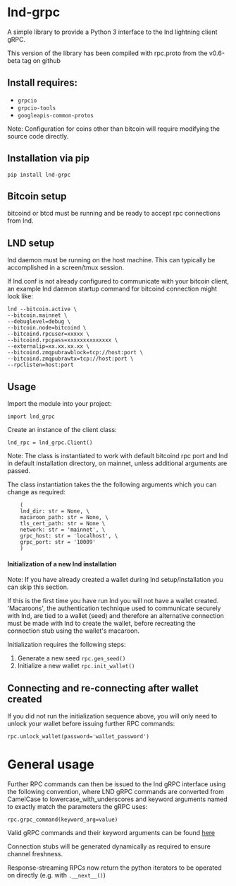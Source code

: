 # lnd-grpc

A simple library to provide a Python 3 interface to the lnd lightning client gRPC.

This version of the library has been compiled with rpc.proto from the v0.6-beta tag on github

## Install requires:
* `grpcio`
* `grpcio-tools`
* `googleapis-common-protos`

Note: Configuration for coins other than bitcoin will require modifying the source code directly.

## Installation via pip

`pip install lnd-grpc`

## Bitcoin setup

bitcoind or btcd must be running and be ready to accept rpc connections from lnd.

## LND setup
lnd daemon must be running on the host machine. This can typically be accomplished in a screen/tmux session.

If lnd.conf is not already configured to communicate with your bitcoin client, an example lnd daemon startup command for bitcoind connection might look like:

```
lnd --bitcoin.active \
--bitcoin.mainnet \
--debuglevel=debug \
--bitcoin.node=bitcoind \
--bitcoind.rpcuser=xxxxx \
--bitcoind.rpcpass=xxxxxxxxxxxxxx \
--externalip=xx.xx.xx.xx \
--bitcoind.zmqpubrawblock=tcp://host:port \
--bitcoind.zmqpubrawtx=tcp://host:port \
--rpclisten=host:port
```

## Usage
Import the module into your project:

`import lnd_grpc`

Create an instance of the client class: 

`lnd_rpc = lnd_grpc.Client()`

Note: The class is instantiated to work with default bitcoind rpc port and lnd in default installation directory, on mainnet, unless additional arguments are passed.

The class instantiation takes the the following arguments which you can change as required:

```
    (
    lnd_dir: str = None, \
    macaroon_path: str = None, \
    tls_cert_path: str = None \
    network: str = 'mainnet', \
    grpc_host: str = 'localhost', \
    grpc_port: str = '10009'
    )
```



#### Initialization of a new lnd installation

Note: If you have already created a wallet during lnd setup/installation you can skip this section.

If this is the first time you have run lnd you will not have a wallet created. 'Macaroons', the authentication technique used to communicate securely with lnd, are tied to a wallet (seed) and therefore an alternative connection must be made with lnd to create the wallet, before recreating the connection stub using the wallet's macaroon.

Initialization requires the following steps:
1. Generate a new seed `rpc.gen_seed()`
2. Initialize a new wallet `rpc.init_wallet()`


## Connecting and re-connecting after wallet created
If you did not run the initialization sequence above, you will only need to unlock your wallet before issuing further RPC commands:

`rpc.unlock_wallet(password='wallet_password')`

# General usage

Further RPC commands can then be issued to the lnd gRPC interface using the following convention, where LND gRPC commands are converted from CamelCase to lowercase_with_underscores and keyword arguments named to exactly match the parameters the gRPC uses:

`rpc.grpc_command(keyword_arg=value)`

Valid gRPC commands and their keyword arguments can be found [here](https://api.lightning.community/?python#lnd-grpc-api-reference)
 
Connection stubs will be generated dynamically as required to ensure channel freshness. 

Response-streaming RPCs now return the python iterators to be operated on directly (e.g. with `.__next__()`)
